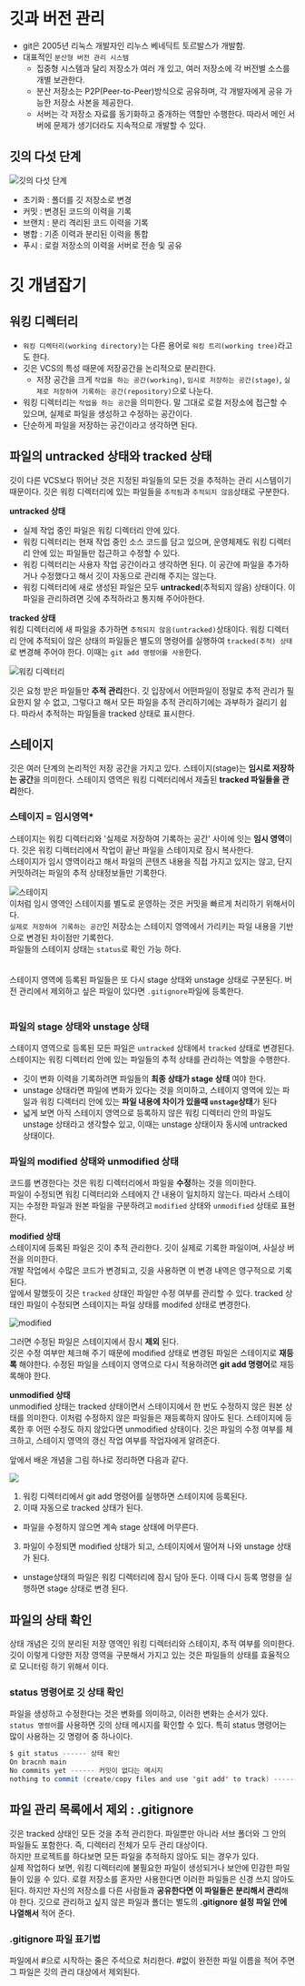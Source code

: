 # 깃과 버전 관리
- git은 2005년 리눅스 개발자인 리누스 베네딕트 토르발스가 개발함.
- 대표적인 `분산형 버전 관리 시스템` 
    - 집중형 시스템과 달리 저장소가 여러 개 있고, 여러 저장소에 각 버전별 소스를 개별 보관한다.
    - 분산 저장소는 P2P(Peer-to-Peer)방식으로 공유하며, 각 개발자에게 공유 가능한 저장소 사본을 제공한다.
    - 서버는 각 저장소 자료를 동기화하고 중개하는 역할만 수행한다. 따라서 메인 서버에 문제가 생기더라도 지속적으로 개발할 수 있다.
## 깃의 다섯 단계
![깃의 다섯 단계](images/img_1.png)
- 초기화 : 폴더를 깃 저장소로 변경
- 커밋 : 변경된 코드의 이력을 기록
- 브랜치 : 분리 격리된 코드 이력을 기록
- 병합 : 기존 이력과 분리된 이력을 통합
- 푸시 : 로컬 저장소의 이력을 서버로 전송 및 공유


# 깃 개념잡기
## 워킹 디렉터리
- `워킹 디렉터리(working directory)`는 다른 용어로 `워킹 트리(working tree)`라고도 한다.
- 깃은 VCS의 특성 때문에 저장공간을 논리적으로 분리한다.
  - 저장 공간을 크게 `작업을 하는 공간(working)`, `임시로 저장하는 공간(stage)`, `실제로 저장하여 기록하는 공간(repository)`으로 나눈다.
- 워킹 디렉터리는 `작업을 하는 공간`을 의미한다. 말 그대로 로컬 저장소에 접근할 수 있으며, 실제로 파일을 생성하고 수정하는 공간이다.
- 단순하게 파일을 저장하는 공간이라고 생각하면 된다.

## 파일의 untracked 상태와 tracked 상태
깃이 다른 VCS보다 뛰어난 것은 지정된 파일들의 모든 것을 추적하는 관리 시스템이기 때문이다. 깃은 워킹 디렉터리에 있는 파일들을 `추적됨`과 `추적되지 않음`상태로 구분한다.
  
  
**untracked 상태**   
- 실제 작업 중인 파일은 워킹 디렉터리 안에 있다.
- 워킹 디렉터리는 현재 작업 중인 소스 코드를 담고 있으며, 운영체제도 워킹 디렉터리 안에 있는 파일들만 접근하고 수정할 수 있다.
- 워킹 디렉터리는 사용자 작업 공간이라고 생각하면 된다. 이 공간에 파일을 추가하거나 수정했다고 해서 깃이 자동으로 관리해 주지는 않는다.
- 워킹 디렉터리에 새로 생성된 파일은 모두 **untracked**(추적되지 않음) 상태이다. 이 파일을 관리하려면 깃에 추적하라고 통지해 주어아한다.

**tracked 상태**   
워킹 디렉터리에 새 파일을 추가하면  `추적되지 않음(untracked)`상태이다. 워킹 디렉터리 안에 추적되이 않은 상태의 파일들은 별도의 명령어를 실행하여 `tracked(추적) 상태`로 변경해 주어야 한다. 이때는 `git add 명령어를 사용`한다.      

![워킹 디렉터리](images/img_2.png)  

깃은 요청 받은 파일들만 **추적 관리**한다. 깃 입장에서 어떤파일이 정말로 추적 관리가 필요한지 알 수 없고, 그렇다고 해서 모든 파일을 추적 관리하기에는 과부하가 걸리기 쉽다.
따라서 추적하는 파일들을 tracked 상태로 표시한다.    


## 스테이지
깃은 여러 단계의 논리적인 저장 공간을 가지고 있다. 스테이지(stage)는 **임시로 저장하는 공간**을 의미한다. 스테이지 영역은 워킹 디렉터리에서 제출된 **tracked 파일들을 관리**한다.  

### 스테이지 = 임시영역*
스테이지는 워킹 디렉터리와 '실제로 저장하여 기록하는 공간' 사이에 잇는 **임시 영역**이다. 깃은 워킹 디렉터리에서 작업이 끝난 파일을 스테이지로 잠시 복사한다.  
스테이지가 임시 영역이라고 해서 파일의 콘텐츠 내용을 직접 가지고 있지는 않고, 단지 커밋하려는 파일의 추적 상태정보들만 기록한다.

![스테이지](images/img_3.png)    
이처럼 임시 영역인 스테이지를 별도로 운영하는 것은 커밋을 빠르게 처리하기 위해서이다.  
`실제로 저장하여 기록하는 공간`인 저장소는 스테이지 영역에서 가리키는 파일 내용을 기반으로 변경된 차이점만 기록한다.  
파일들의 스테이지 상태는 `status`로 확인 가능 하다.  
<br/>  
스테이지 영역에 등록된 파일들은 또 다시 stage 상태와 unstage 상태로 구분된다. 버전 관리에서 제외하고 싶은 파일이 있다면 `.gitignore`파일에 등록한다.   
<br/>  

### 파일의 stage 상태와 unstage 상태
스테이지 영역으로 등록된 모든 파일은 `untracked` 상태에서 `tracked` 상태로 변경된다.  
스테이지는 워킹 디렉터리 안에 있는 파일들의 추적 상태를 관리하는 역할을 수행한다.
- 깃이 변화 이력을 기록하려면 파일들의 **최종 상태가 stage 상태** 여야 한다.
- unstage 상태라면 파일에 변화가 있다는 것을 의미하고, 스테이지 영역에 있는 파일과 워킹 디렉터리 안에 있는 **파일 내용에 차이가 있을때 `unstage`상태**가 된다
- 넓게 보면 아직 스테이지 영역으로 등록하지 않은 워킹 디렉터리 안의 파일도 unstage 상태라고 생각할수 있고, 이때는 unstage 상태이자 동시에 untracked 상태이다.  


### 파일의 modified 상태와 unmodified 상태
코드를 변경한다는 것은 워킹 디렉터리에서 파일을 **수정**하는 것을 의미한다.  
파일이 수정되면 워킹 디렉터리와 스테에지 간 내용이 일치하지 않는다. 따라서 스테이지는 수정한 파일과 원본 파일을 구분하려고 `modified` 상태와 `unmodified` 상태로 표현한다.  


  
**modified 상태**  
스테이지에 등록된 파일은 깃이 추적 관리한다. 깃이 실제로 기록한 파일이며, 사실상 버전을 의미한다.  
개발 작업에서 수많은 코드가 변경되고, 깃을 사용하면 이 변경 내역은 영구적으로 기록된다.    
앞에서 말했듯이 깃은 `tracked` 상태인 파일만 수정 여부를 관리할 수 있다. tracked 상태인 파일이 수정되면 스테이지는 파일 상태를 modifed 상태로 변경한다.

![modified](images/img_4.png)  

그러면 수정된 파일은 스테이지에서 잠시 **제외** 된다.  
깃은 수정 여부만 체크해 주기 때문에 modified 상태로 변경된 파일은 스테이지로 **재등록** 해야한다. 수정된 파일을 스테이지 영역으로 다시 적용하려면 **git add 명령어**로 재등록해야 한다.  

**unmodified 상태**  
unmodified 상태는 tracked 상태이면서 스테이지에서 한 번도 수정하지 않은 원본 상태를 의미한다. 이처럼 수정하지 않은 파일들은 재등록하지 않아도 된다. 스테이지에 등록한 후 어떤 수정도 하지 않았다면 unmodified 상태이다. 깃은 파일의 수정 여부를 체크하고, 스테이지 영역의 갱신 작업 여부를 작업자에게 알려준다.    


앞에서 배운 개념을 그림 하나로 정리하면 다음과 같다. 

![](images/img_5.png)  

1. 워킹 디렉터리에서 git add 명령어를 실행하면 스테이지에 등록된다.
2. 이때 자동으로 tracked 상태가 된다.
  - 파일을 수정하지 않으면 계속 stage 상태에 머무른다.   
3. 파일이 수정되면 modified 상태가 되고, 스테이지에서 떨어져 나와 unstage 상태가 된다. 
  - unstage상태의 파일은 워킹 디렉터리에 잠시 담아 둔다. 이때 다시 등록 명령을 실행하면 stage 상태로 변경 된다.  

## 파일의 상태 확인  
상태 개념은 깃의 분리된 저장 영역인 워킹 디렉터리와 스테이지, 추적 여부를 의미한다. 깃이 이렇게 다양한 저장 영역을 구분해서 가지고 있는 것은 파일들의 상태를 효율적으로 모니터링 하기 위해서 이다.  

### status 명령어로 깃 상태 확인
파일을 생성하고 수정한다는 것은 변화를 의미하고, 이러한 변화는 순서가 있다.  
`status 명령어`를 사용하면 깃의 상태 메시지를 확인할 수 있다. 특히 status 명령어는 많이 사용하는 깃 명령어 중 하나이다. 

```java
$ git status ------ 상태 확인
On bracnh main
No commits yet ------ 커밋이 없다는 메시지
nothing to commit (create/copy files and use 'git add' to track) ------변경된 내용이 없다는 메시지
```

## 파일 관리 목록에서 제외 : .gitignore
깃은 tracked 상태인 모든 것을 추적 관리한다. 파일뿐만 아니라 서브 폴더와 그 안의 파일들도 포함한다. 즉, 디렉터리 전체가 모두 관리 대상이다.  
하지만 프로젝트를 하다보면 모든 파일을 추적하지 않아도 되는 경우가 있다.    
실제 작업하다 보면, 워킹 디렉터리에 불필요한 파일이 생성되거나 보안에 민감한 파일들이 있을 수 있다. 로컬 저장소를 혼자만 사용한다면 이러한 파일들은 신경 쓰지 않아도 된다.  하지만 자신의 저장소를 다른 사람들과 **공유한다면 이 파일들은 분리해서 관리**해야 한다.  깃으로 관리하고 싶지 않은 파일과 폴더는 별도의 **.gitignore 설정 파일 안에 나열해서** 적어 준다.  

### .gitignore 파일 표기법 
파일에서 #으로 시작하는 줄은 주석으로 처리한다. #없이 완전한 파일 이름을 적어 주면 그 파일은 깃의 관리 대상에서 제외된다.  